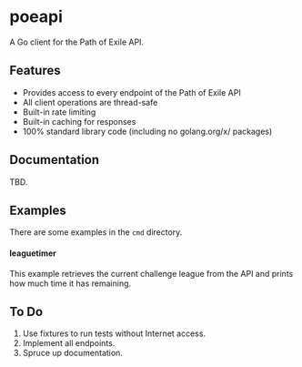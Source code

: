 # poeapi

A Go client for the Path of Exile API.

## Features

* Provides access to every endpoint of the Path of Exile API
* All client operations are thread-safe
* Built-in rate limiting
* Built-in caching for responses
* 100% standard library code (including no golang.org/x/ packages)

## Documentation

TBD.

## Examples

There are some examples in the `cmd` directory.

#### leaguetimer

This example retrieves the current challenge league from the API and prints how
much time it has remaining.

## To Do

1. Use fixtures to run tests without Internet access.
1. Implement all endpoints. 
1. Spruce up documentation.